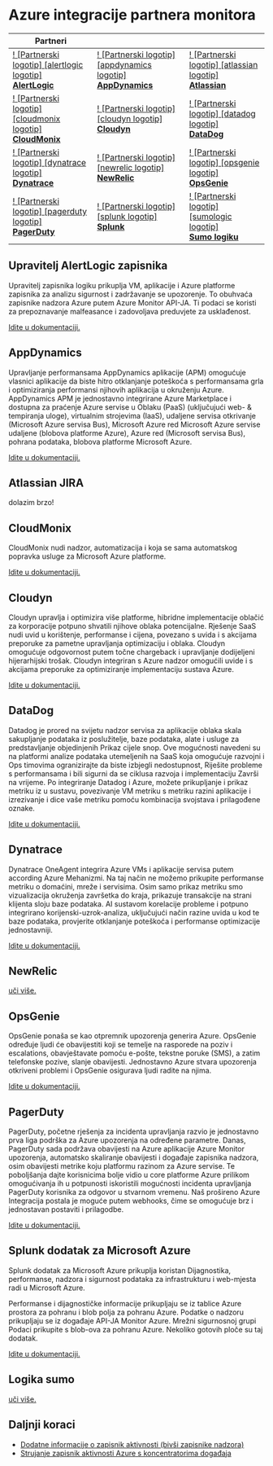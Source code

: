 <properties
    pageTitle="Azure integracije partnera Monitor | Microsoft Azure"
    description="Saznajte više o partnera za Azure monitora i kako pristupiti dokumentaciju za integraciju s njima."
    authors="johnkemnetz"
    manager="rboucher"
    editor=""
    services="monitoring-and-diagnostics"
    documentationCenter="monitoring-and-diagnostics"/>

<tags
    ms.service="monitoring-and-diagnostics"
    ms.workload="na"
    ms.tgt_pltfrm="na"
    ms.devlang="na"
    ms.topic="article"
    ms.date="09/26/2016"
    ms.author="johnkem"/>

# <a name="azure-monitor-partner-integrations"></a>Azure integracije partnera monitora

|Partneri|||
|-----------|-----------|-----------|
| [! [Partnerski logotip] [alertlogic logotip] <br/> **AlertLogic**][alertlogic-anchor] | [! [Partnerski logotip] [appdynamics logotip] <br/> **AppDynamics**][appdynamics-anchor] | [! [Partnerski logotip] [atlassian logotip] <br/> **Atlassian**][atlassian-anchor] |
| [! [Partnerski logotip] [cloudmonix logotip] <br/> **CloudMonix**][cloudmonix-anchor] | [! [Partnerski logotip] [cloudyn logotip] <br/> **Cloudyn**][cloudyn-anchor] | [! [Partnerski logotip] [datadog logotip] <br/> **DataDog**][datadog-anchor] |
| [! [Partnerski logotip] [dynatrace logotip] <br/> **Dynatrace**][dynatrace-anchor] | [! [Partnerski logotip] [newrelic logotip] <br/> **NewRelic**][newrelic-anchor] | [! [Partnerski logotip] [opsgenie logotip] <br/> **OpsGenie**][opsgenie-anchor] |
| [! [Partnerski logotip] [pagerduty logotip] <br/> **PagerDuty**][pagerduty-anchor] | [! [Partnerski logotip] [splunk logotip] <br/> **Splunk**][splunk-anchor] | [! [Partnerski logotip] [sumologic logotip] <br/> **Sumo logiku**][sumologic-anchor] |

## <a name="alertlogic-log-manager"></a>Upravitelj AlertLogic zapisnika
Upravitelj zapisnika logiku prikuplja VM, aplikacije i Azure platforme zapisnika za analizu sigurnost i zadržavanje se upozorenje. To obuhvaća zapisnike nadzora Azure putem Azure Monitor API-JA.  Ti podaci se koristi za prepoznavanje malfeasance i zadovoljava preduvjete za usklađenost.

[Idite u dokumentaciji.][alertlogic-doc]

## <a name="appdynamics"></a>AppDynamics
Upravljanje performansama AppDynamics aplikacije (APM) omogućuje vlasnici aplikacije da biste hitro otklanjanje poteškoća s performansama grla i optimiziranja performansi njihovih aplikacija u okruženju Azure. AppDynamics APM je jednostavno integrirane Azure Marketplace i dostupna za praćenje Azure servise u Oblaku (PaaS) (uključujući web- & tempiranja uloge), virtualnim strojevima (IaaS), udaljene servisa otkrivanje (Microsoft Azure servisa Bus), Microsoft Azure red Microsoft Azure servise udaljene (blobova platforme Azure), Azure red (Microsoft servisa Bus), pohrana podataka, blobova platforme Microsoft Azure.

[Idite u dokumentaciji.][appdynamics-doc]

## <a name="atlassian-jira"></a>Atlassian JIRA
dolazim brzo!

## <a name="cloudmonix"></a>CloudMonix
CloudMonix nudi nadzor, automatizacija i koja se sama automatskog popravka usluge za Microsoft Azure platforme.

[Idite u dokumentaciji.][cloudmonix-doc]

## <a name="cloudyn"></a>Cloudyn
Cloudyn upravlja i optimizira više platforme, hibridne implementacije oblačić za korporacije potpuno shvatili njihove oblaka potencijalne. Rješenje SaaS nudi uvid u korištenje, performanse i cijena, povezano s uvida i s akcijama preporuke za pametne upravljanja optimizaciju i oblaka. Cloudyn omogućuje odgovornost putem točne chargeback i upravljanje dodijeljeni hijerarhijski trošak. Cloudyn integriran s Azure nadzor omogućili uvide i s akcijama preporuke za optimiziranje implementaciju sustava Azure.

[Idite u dokumentaciji.][cloudyn-doc]

## <a name="datadog"></a>DataDog
Datadog je prored na svijetu nadzor servisa za aplikacije oblaka skala sakupljanje podataka iz poslužitelje, baze podataka, alate i usluge za predstavljanje objedinjenih Prikaz cijele snop. Ove mogućnosti navedeni su na platformi analize podataka utemeljenih na SaaS koja omogućuje razvojni i Ops timovima ogranizirajte da biste izbjegli nedostupnost, Riješite probleme s performansama i bili sigurni da se ciklusa razvoja i implementaciju Završi na vrijeme. Po integriranje Datadog i Azure, možete prikupljanje i prikaz metriku iz u sustavu, povezivanje VM metriku s metriku razini aplikacije i izrezivanje i dice vaše metriku pomoću kombinacija svojstava i prilagođene oznake.

[Idite u dokumentaciji.][datadog-doc]

## <a name="dynatrace"></a>Dynatrace
Dynatrace OneAgent integrira Azure VMs i aplikacije servisa putem according Azure Mehanizmi.
Na taj način ne možemo prikupite performanse metriku o domaćini, mreže i servisima.
Osim samo prikaz metriku smo vizualizacija okruženja završetka do kraja, prikazuje transakcije na strani klijenta sloju baze podataka.
AI sustavom korelacije probleme i potpuno integrirano korijenski-uzrok-analiza, uključujući način razine uvida u kod te baze podataka, provjerite otklanjanje poteškoća i performanse optimizacije jednostavniji.

[Idite u dokumentaciji.][dynatrace-doc]

## <a name="newrelic"></a>NewRelic

[uči više.][newrelic-doc]

## <a name="opsgenie"></a>OpsGenie
OpsGenie ponaša se kao otpremnik upozorenja generira Azure. OpsGenie određuje ljudi će obavijestiti koji se temelje na rasporede na poziv i escalations, obavještavate pomoću e-pošte, tekstne poruke (SMS), a zatim telefonske pozive, slanje obavijesti. Jednostavno Azure stvara upozorenja otkriveni problemi i OpsGenie osigurava ljudi radite na njima.

[Idite u dokumentaciji.][opsgenie-doc]

## <a name="pagerduty"></a>PagerDuty
PagerDuty, početne rješenja za incidenta upravljanja razvio je jednostavno prva liga podrška za Azure upozorenja na određene parametre. Danas, PagerDuty sada podržava obavijesti na Azure aplikacije Azure Monitor upozorenja, automatsko skaliranje obavijesti i događaje zapisnika nadzora, osim obavijesti metrike koju platformu razinom za Azure servise. Te poboljšanja dajte korisnicima bolje vidio u core platforme Azure prilikom omogućivanja ih u potpunosti iskoristili mogućnosti incidenta upravljanja PagerDuty korisnika za odgovor u stvarnom vremenu. Naš prošireno Azure Integracija postala je moguće putem webhooks, čime se omogućuje brz i jednostavan postaviti i prilagodbe.

[Idite u dokumentaciji.][pagerduty-doc]

## <a name="splunk-add-on-for-microsoft-azure"></a>Splunk dodatak za Microsoft Azure
Splunk dodatak za Microsoft Azure prikuplja koristan Dijagnostika, performanse, nadzora i sigurnost podataka za infrastrukturu i web-mjesta radi u Microsoft Azure.

Performanse i dijagnostičke informacije prikupljaju se iz tablice Azure prostora za pohranu i blob polja za pohranu Azure. Podatke o nadzoru prikupljaju se iz događaje API-JA Monitor Azure. Mrežni sigurnosnoj grupi Podaci prikupite s blob-ova za pohranu Azure. Nekoliko gotovih ploče su taj dodatak.

[Idite u dokumentaciji.][splunk-doc]

## <a name="sumo-logic"></a>Logika sumo

[uči više.][sumologic-doc]

## <a name="next-steps"></a>Daljnji koraci
- [Dodatne informacije o zapisnik aktivnosti (bivši zapisnike nadzora)](../resource-group-audit.md)
- [Strujanje zapisnik aktivnosti Azure s koncentratorima događaja](./monitoring-stream-activity-logs-event-hubs.md)

<!--Connectors Documentation-->
[alertlogic-anchor]: #alertlogic-log-manager "AlertLogic"
[appdynamics-anchor]: #appdynamics "AppDynamics"
[atlassian-anchor]: #atlassian-jira "Atlassian"
[cloudmonix-anchor]: #cloudmonix "CloudMonix"
[cloudyn-anchor]: #cloudyn "Cloudyn"
[datadog-anchor]: #datadog "DataDog"
[dynatrace-anchor]: #dynatrace "Dynatrace"
[newrelic-anchor]: #newrelic "NewRelic"
[opsgenie-anchor]: #opsgenie "OpsGenie"
[pagerduty-anchor]: #pagerduty "PagerDuty"
[splunk-anchor]: #splunk-add-on-for-microsoft-azure "Splunk"
[sumologic-anchor]: #sumologic "Logika sumo"

<!--Icon references-->
[alertlogic-logo]: ./media/partner-logos/alertlogic.png
[appdynamics-logo]: ./media/partner-logos/appdynamics.png
[atlassian-logo]: ./media/partner-logos/atlassian.png
[cloudmonix-logo]: ./media/partner-logos/cloudmonix.png
[cloudyn-logo]: ./media/partner-logos/cloudyn.png
[datadog-logo]: ./media/partner-logos/datadog.png
[dynatrace-logo]: ./media/partner-logos/dynatrace.png
[newrelic-logo]: ./media/partner-logos/newrelic.png
[opsgenie-logo]: ./media/partner-logos/opsgenie.png
[pagerduty-logo]: ./media/partner-logos/pagerduty.png
[splunk-logo]: ./media/partner-logos/splunk.png
[sumologic-logo]: ./media/partner-logos/sumologic.png

<!--Partner Documentation-->
[alertlogic-doc]: https://docs.alertlogic.com/userGuides/log-manager-collection-sources.htm "Dokumentacija AlertLogic."
[appdynamics-doc]: https://docs.appdynamics.com/display/PRO42/Register+for+AppDynamics+for+Windows+Azure "Dokumentacija AppDynamics."
[cloudmonix-doc]: http://cloudmonix.com/features/azure-management/ "Uvod u CloudMonix."
[cloudyn-doc]: https://www.cloudyn.com/azure-monitoring "Uvod u Cloudyn."
[datadog-doc]: http://docs.datadoghq.com/integrations/azure/ "Dokumentacija DataDog."
[dynatrace-doc]: https://blog.ruxit.com/ruxit-monitoring-azure-web-apps/ "Dokumentacija Dynatrace."
[newrelic-doc]: https://newrelic.com/azure "Dokumentacija NewRelic."
[opsgenie-doc]: https://www.opsgenie.com/docs/integrations/azure-integration "Dokumentacija OpsGenie."
[pagerduty-doc]: https://www.pagerduty.com/docs/guides/azure-integration-guide/ "Dokumentacija PagerDuty"
[splunk-doc]: https://splunkbase.splunk.com/app/3084/#/details "Dokumentacija Splunk."
[sumologic-doc]: https://www.sumologic.com/azure "Dokumentacija SumoLogic"
